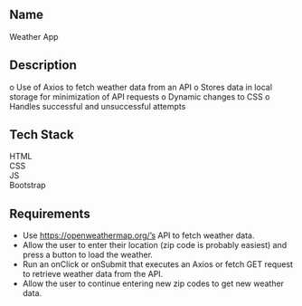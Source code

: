 ## Name

Weather App


## Description

o	Use of Axios to fetch weather data from an API
o	Stores data in local storage for minimization of API requests
o	Dynamic changes to CSS
o	Handles successful and unsuccessful attempts


## Tech Stack
HTML <br />
CSS <br />
JS <br />
Bootstrap


## Requirements
- Use https://openweathermap.org/’s API to fetch weather data.
- Allow the user to enter their location (zip code is probably easiest) and press a button to load the weather.
- Run an onClick or onSubmit that executes an Axios or fetch GET request to retrieve weather data from the API.
- Allow the user to continue entering new zip codes to get new weather data.
